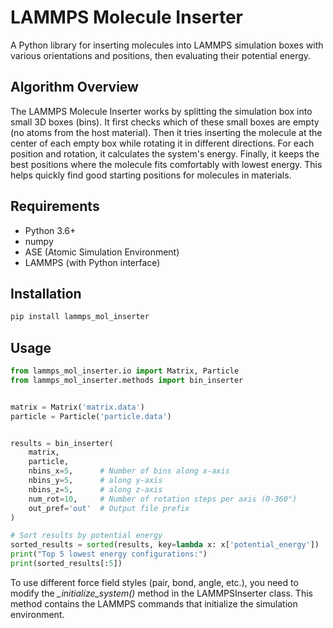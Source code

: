 # LAMMPS Molecule Inserter

A Python library for inserting molecules into LAMMPS simulation boxes with various orientations and positions, then evaluating their potential energy.

## Algorithm Overview

The LAMMPS Molecule Inserter works by splitting the simulation box into small 3D boxes (bins). It first checks which of these small boxes are empty (no atoms from the host material). Then it tries inserting the molecule at the center of each empty box while rotating it in different directions. For each position and rotation, it calculates the system's energy. Finally, it keeps the best positions where the molecule fits comfortably with lowest energy. This helps quickly find good starting positions for molecules in materials.

## Requirements

 * Python 3.6+
 * numpy
 * ASE (Atomic Simulation Environment)
 * LAMMPS (with Python interface)

## Installation

```bash
pip install lammps_mol_inserter
```

## Usage

```python
from lammps_mol_inserter.io import Matrix, Particle
from lammps_mol_inserter.methods import bin_inserter


matrix = Matrix('matrix.data')
particle = Particle('particle.data')


results = bin_inserter(
    matrix, 
    particle,
    nbins_x=5,      # Number of bins along x-axis
    nbins_y=5,      # along y-axis
    nbins_z=5,      # along z-axis
    num_rot=10,     # Number of rotation steps per axis (0-360°)
    out_pref='out'  # Output file prefix
)

# Sort results by potential energy
sorted_results = sorted(results, key=lambda x: x['potential_energy'])
print("Top 5 lowest energy configurations:")
print(sorted_results[:5])
```

To use different force field styles (pair, bond, angle, etc.), you need to modify the *_initialize_system()* method in the LAMMPSInserter class. This method contains the LAMMPS commands that initialize the simulation environment.
